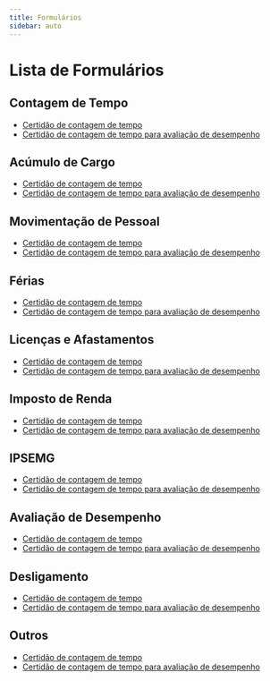 ```yaml
---
title: Formulários
sidebar: auto
---
```



# Lista de Formulários


## Contagem de Tempo
   + [Certidão de contagem de tempo](./arquivos/contagem_tempo.xls) <Badge text="27-03-2019" type="warn"/><Badge text="NOVO!" type="error"/> 
   + [Certidão de contagem de tempo para avaliação de desempenho](./arquivos/contagem_tempo.xls) <Badge text="27/03/2019"/>

## Acúmulo de Cargo
   + [Certidão de contagem de tempo](./arquivos/contagem_tempo.xls) <Badge text="27-03-2019" type="warn"/><Badge text="NOVO!" type="error"/> 
   + [Certidão de contagem de tempo para avaliação de desempenho](./arquivos/contagem_tempo.xls) <Badge text="27/03/2019"/>

## Movimentação de Pessoal
   + [Certidão de contagem de tempo](./arquivos/contagem_tempo.xls) <Badge text="27-03-2019" type="warn"/><Badge text="NOVO!" type="error"/> 
   + [Certidão de contagem de tempo para avaliação de desempenho](./arquivos/contagem_tempo.xls) <Badge text="27/03/2019"/>

## Férias
   + [Certidão de contagem de tempo](./arquivos/contagem_tempo.xls) <Badge text="27-03-2019" type="warn"/><Badge text="NOVO!" type="error"/> 
   + [Certidão de contagem de tempo para avaliação de desempenho](./arquivos/contagem_tempo.xls) <Badge text="27/03/2019"/>

## Licenças e Afastamentos
   + [Certidão de contagem de tempo](./arquivos/contagem_tempo.xls) <Badge text="27-03-2019" type="warn"/><Badge text="NOVO!" type="error"/> 
   + [Certidão de contagem de tempo para avaliação de desempenho](./arquivos/contagem_tempo.xls) <Badge text="27/03/2019"/>

## Imposto de Renda
   + [Certidão de contagem de tempo](./arquivos/contagem_tempo.xls) <Badge text="27-03-2019" type="warn"/><Badge text="NOVO!" type="error"/> 
   + [Certidão de contagem de tempo para avaliação de desempenho](./arquivos/contagem_tempo.xls) <Badge text="27/03/2019"/>

## IPSEMG
   + [Certidão de contagem de tempo](./arquivos/contagem_tempo.xls) <Badge text="27-03-2019" type="warn"/><Badge text="NOVO!" type="error"/> 
   + [Certidão de contagem de tempo para avaliação de desempenho](./arquivos/contagem_tempo.xls) <Badge text="27/03/2019"/>

## Avaliação de Desempenho
   + [Certidão de contagem de tempo](./arquivos/contagem_tempo.xls) <Badge text="27-03-2019" type="warn"/><Badge text="NOVO!" type="error"/> 
   + [Certidão de contagem de tempo para avaliação de desempenho](./arquivos/contagem_tempo.xls) <Badge text="27/03/2019"/>

## Desligamento
   + [Certidão de contagem de tempo](./arquivos/contagem_tempo.xls) <Badge text="27-03-2019" type="warn"/><Badge text="NOVO!" type="error"/> 
   + [Certidão de contagem de tempo para avaliação de desempenho](./arquivos/contagem_tempo.xls) <Badge text="27/03/2019"/>

## Outros
   + [Certidão de contagem de tempo](./arquivos/contagem_tempo.xls) <Badge text="27-03-2019" type="warn"/><Badge text="NOVO!" type="error"/> 
   + [Certidão de contagem de tempo para avaliação de desempenho](./arquivos/contagem_tempo.xls) <Badge text="27/03/2019"/>